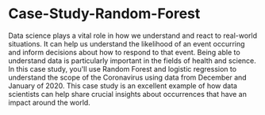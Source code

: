 # Case-Study-Random-Forest
Data science plays a vital role in how we understand and react to real-world situations. It can help us understand the likelihood of an event occurring and inform decisions about how to respond to that event. Being able to understand data is particularly important in the fields of health and science. In this case study, you'll use Random Forest and logistic regression to understand the scope of the Coronavirus using data from December and January of 2020. This case study is an excellent example of how data scientists can help share crucial insights about occurrences that have an impact around the world. 

